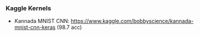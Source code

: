 ### Kaggle Kernels
- Kannada MNIST CNN: https://www.kaggle.com/bobbyscience/kannada-mnist-cnn-keras (98.7 acc)
